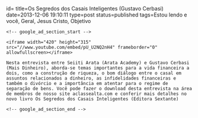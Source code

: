 id=
title=Os Segredos dos Casais Inteligentes (Gustavo Cerbasi)
date=2013-12-06 19:10:11
type=post
status=published
tags=Estou lendo e você, Geral, Jesus Cristo, Objetivo
~~~~~~
<!-- google_ad_section_start -->

<iframe width="420" height="315" src="//www.youtube.com/embed/pU_U2NQ2nH4" frameborder="0" allowfullscreen></iframe>

Nesta entrevista entre Seiiti Arata (Arata Academy) e Gustavo Cerbasi (Mais Dinheiro), aborda-se temas importantes para a vida financeira a dois, como a construção de riqueza, o bom diálogo entre o casal em assuntos relacionados a dinheiro, as infidelidades financeiras e também o divórcio e a importância em atentar para o regime de separação de bens. Você pode fazer o download desta entrevista na área de membros de nosso site aclassealta.com e conferir mais detalhes no novo livro Os Segredos dos Casais Inteligentes (Editora Sextante)

<!-- google_ad_section_end -->